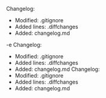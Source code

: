  Changelog:
- Modified: .gitignore
- Added lines: .diffchanges
- Added: changelog.md


-e Changelog:
- Modified: .gitignore  
- Added lines: .diffchanges
- Added: changelog.md
Changelog:
- Modified: .gitignore
- Added lines: .diffchanges
- Added: changelog.md
